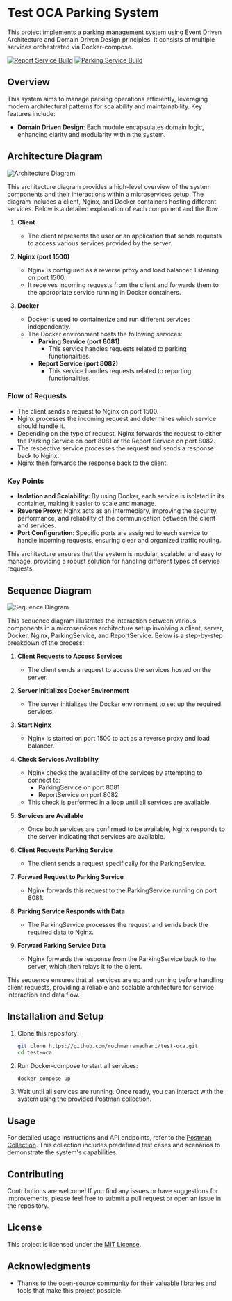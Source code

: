 # Test OCA Parking System

This project implements a parking management system using Event Driven Architecture and Domain Driven Design principles. It consists of multiple services orchestrated via Docker-compose.

[![Report Service Build](https://github.com/rochmanramadhani/test-oca-bak/actions/workflows/report-service.yaml/badge.svg)](https://github.com/rochmanramadhani/test-oca-bak/actions/workflows/report-service.yaml)
[![Parking Service Build](https://github.com/rochmanramadhani/test-oca-bak/actions/workflows/parking-service.yaml/badge.svg)](https://github.com/rochmanramadhani/test-oca-bak/actions/workflows/parking-service.yaml)

## Overview

This system aims to manage parking operations efficiently, leveraging modern architectural patterns for scalability and maintainability. Key features include:

- **Domain Driven Design**: Each module encapsulates domain logic, enhancing clarity and modularity within the system.

## Architecture Diagram
![Architecture Diagram](https://github.com/rochmanramadhani/bank-techschool-service/assets/115830242/1fed9b9d-ba55-43a6-8f65-dd6851980f0b)

This architecture diagram provides a high-level overview of the system components and their interactions within a microservices setup. The diagram includes a client, Nginx, and Docker containers hosting different services. Below is a detailed explanation of each component and the flow:

1. **Client**
   - The client represents the user or an application that sends requests to access various services provided by the server.

2. **Nginx (port 1500)**
   - Nginx is configured as a reverse proxy and load balancer, listening on port 1500.
   - It receives incoming requests from the client and forwards them to the appropriate service running in Docker containers.

3. **Docker**
   - Docker is used to containerize and run different services independently.
   - The Docker environment hosts the following services:
      - **Parking Service (port 8081)**
         - This service handles requests related to parking functionalities.
      - **Report Service (port 8082)**
         - This service handles requests related to reporting functionalities.

### Flow of Requests

- The client sends a request to Nginx on port 1500.
- Nginx processes the incoming request and determines which service should handle it.
- Depending on the type of request, Nginx forwards the request to either the Parking Service on port 8081 or the Report Service on port 8082.
- The respective service processes the request and sends a response back to Nginx.
- Nginx then forwards the response back to the client.

### Key Points

- **Isolation and Scalability**: By using Docker, each service is isolated in its container, making it easier to scale and manage.
- **Reverse Proxy**: Nginx acts as an intermediary, improving the security, performance, and reliability of the communication between the client and services.
- **Port Configuration**: Specific ports are assigned to each service to handle incoming requests, ensuring clear and organized traffic routing.

This architecture ensures that the system is modular, scalable, and easy to manage, providing a robust solution for handling different types of service requests.

## Sequence Diagram
![Sequence Diagram](https://github.com/rochmanramadhani/bank-techschool-service/assets/115830242/b608d4fa-a2ac-4e25-90ec-9f7c345a996a)

This sequence diagram illustrates the interaction between various components in a microservices architecture setup involving a client, server, Docker, Nginx, ParkingService, and ReportService. Below is a step-by-step breakdown of the process:

1. **Client Requests to Access Services**
   - The client sends a request to access the services hosted on the server.

2. **Server Initializes Docker Environment**
   - The server initializes the Docker environment to set up the required services.

3. **Start Nginx**
   - Nginx is started on port 1500 to act as a reverse proxy and load balancer.

4. **Check Services Availability**
   - Nginx checks the availability of the services by attempting to connect to:
      - ParkingService on port 8081
      - ReportService on port 8082
   - This check is performed in a loop until all services are available.

5. **Services are Available**
   - Once both services are confirmed to be available, Nginx responds to the server indicating that services are available.

6. **Client Requests Parking Service**
   - The client sends a request specifically for the ParkingService.

7. **Forward Request to Parking Service**
   - Nginx forwards this request to the ParkingService running on port 8081.

8. **Parking Service Responds with Data**
   - The ParkingService processes the request and sends back the required data to Nginx.

9. **Forward Parking Service Data**
   - Nginx forwards the response from the ParkingService back to the server, which then relays it to the client.

This sequence ensures that all services are up and running before handling client requests, providing a reliable and scalable architecture for service interaction and data flow.

## Installation and Setup

1. Clone this repository:
   ```bash
   git clone https://github.com/rochmanramadhani/test-oca.git
   cd test-oca
   ```

2. Run Docker-compose to start all services:
   ```bash
   docker-compose up
   ```

3. Wait until all services are running. Once ready, you can interact with the system using the provided Postman collection.

## Usage

For detailed usage instructions and API endpoints, refer to the [Postman Collection](https://documenter.getpostman.com/view/12136790/2sA3XMhiF5#29777650-a0f6-4f09-83ca-54a0f3c797fb). This collection includes predefined test cases and scenarios to demonstrate the system's capabilities.

## Contributing

Contributions are welcome! If you find any issues or have suggestions for improvements, please feel free to submit a pull request or open an issue in the repository.

## License

This project is licensed under the [MIT License](LICENSE).

## Acknowledgments

- Thanks to the open-source community for their valuable libraries and tools that make this project possible.
